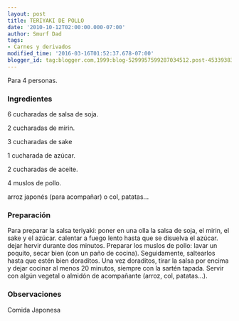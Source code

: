 ```yaml
---
layout: post
title: TERIYAKI DE POLLO
date: '2010-10-12T02:00:00.000-07:00'
author: Smurf Dad
tags:
- Carnes y derivados
modified_time: '2016-03-16T01:52:37.678-07:00'
blogger_id: tag:blogger.com,1999:blog-5299957599287034512.post-4533938304559307684
---
```


Para 4 personas.

<h3>Ingredientes</h3>

6 cucharadas de salsa de soja.

2 cucharadas de mirin.

3 cucharadas de sake

1 cucharada de azúcar.

2 cucharadas de aceite.

4 muslos de pollo.

arroz japonés (para acompañar) o col, patatas...

<h3>Preparación</h3>

Para preparar la salsa teriyaki: poner en una olla la salsa de soja, el mirin, el sake y el azúcar. calentar a fuego lento hasta que se disuelva el azúcar. dejar hervir durante dos minutos. Preparar los muslos de pollo: lavar un poquito, secar bien (con un paño de cocina). Seguidamente, saltearlos hasta que estén bien doraditos. Una vez doraditos, tirar la salsa por encima y dejar cocinar al menos 20 minutos, siempre con la sartén tapada. Servir con algún vegetal o almidón de acompañante (arroz, col, patatas...).

<h3>Observaciones</h3>

Comida Japonesa

